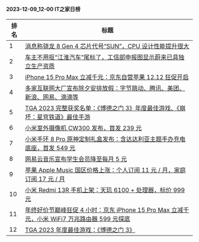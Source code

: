 #### 2023-12-09_12-00  IT之家日榜

| 排名 | 标题|
| --- | ---|
| 1 | [消息称骁龙 8 Gen 4 芯片代号“SUN”，CPU 设计性能提升很大](https://www.ithome.com/0/737/966.htm) |
| 2 | [车主不用抠“江淮汽车”尾标了，工信部申报图显示蔚来已具独立生产资质](https://www.ithome.com/0/738/080.htm) |
| 3 | [iPhone 15 Pro Max 立减千元：京东自营苹果 12.12 狂促开启](https://www.ithome.com/0/738/013.htm) |
| 4 | [多家互联网大厂宣布除夕安排放假：字节跳动、腾讯、美团、新浪、网易、滴滴等](https://www.ithome.com/0/737/938.htm) |
| 5 | [TGA 2023 完整获奖名单：《博德之门 3》年度最佳游戏、《崩坏：星穹铁道》最佳手游](https://www.ithome.com/0/737/889.htm) |
| 6 | [小米室外摄像机 CW300 发布，首发 239 元](https://www.ithome.com/0/738/018.htm) |
| 7 | [小米手环 8 Pro 原神定制礼盒发布：含达达利亚主题手办充电底座，首发 549 元](https://www.ithome.com/0/738/054.htm) |
| 8 | [网易云音乐宣布学生会员降至每月 5 元](https://www.ithome.com/0/737/969.htm) |
| 9 | [苹果 Apple Music 国区价格上涨：个人订阅 11 元 / 月，家庭订阅 17 元 / 月](https://www.ithome.com/0/737/879.htm) |
| 10 | [小米 Redmi 13R 手机上架：天玑 6100 + 处理器，标价 999 元](https://www.ithome.com/0/737/935.htm) |
| 11 | [年终好价节巅峰狂促 4 小时：京东 iPhone 15 Pro Max 立减千元，小米 WiFi7 万兆路由器 599 元探底](https://www.ithome.com/0/738/083.htm) |
| 12 | [TGA 2023 年度最佳游戏：《博德之门 3》](https://www.ithome.com/0/737/880.htm) |
